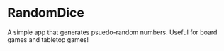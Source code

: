 RandomDice
==========
A simple app that generates psuedo-random numbers. Useful for board games and tabletop games!
